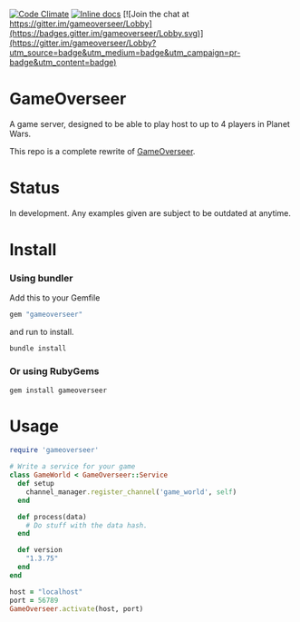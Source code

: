 [![Code Climate](https://codeclimate.com/github/cyberarm/rewrite-gameoverseer/badges/gpa.svg)](https://codeclimate.com/github/cyberarm/rewrite-gameoverseer)
[![Inline docs](http://inch-ci.org/github/cyberarm/rewrite-gameoverseer.svg?branch=master)](http://inch-ci.org/github/cyberarm/rewrite-gameoverseer)
[![Join the chat at https://gitter.im/gameoverseer/Lobby](https://badges.gitter.im/gameoverseer/Lobby.svg)](https://gitter.im/gameoverseer/Lobby?utm_source=badge&utm_medium=badge&utm_campaign=pr-badge&utm_content=badge)

# GameOverseer

A game server, designed to be able to play host to up to 4 players in Planet Wars.

This repo is a complete rewrite of  [GameOverseer](https://github.com/cyberarm/gameoverseer).

# Status
In development.
Any examples given are subject to be outdated at anytime.

# Install
### Using bundler
Add this to your Gemfile
``` ruby
gem "gameoverseer"
```
and run to install.
```
bundle install
```

### Or using RubyGems
```
gem install gameoverseer
```

# Usage
``` ruby
require 'gameoverseer'

# Write a service for your game
class GameWorld < GameOverseer::Service
  def setup
    channel_manager.register_channel('game_world', self)
  end

  def process(data)
    # Do stuff with the data hash.
  end

  def version
    "1.3.75"
  end
end

host = "localhost"
port = 56789
GameOverseer.activate(host, port)
```
